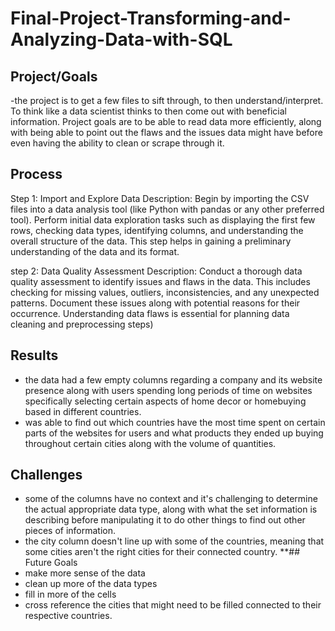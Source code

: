 # Final-Project-Transforming-and-Analyzing-Data-with-SQL

## Project/Goals
-the project is to get a few files to sift through, to then understand/interpret. To think like a data scientist thinks to then come out with beneficial information. Project goals are to be able to read data more efficiently, along with being able to point out the flaws and the issues data might have before even having the ability to clean or scrape through it. 

## Process
Step 1: Import and Explore Data
Description: Begin by importing the CSV files into a data analysis tool (like Python with pandas or any other preferred tool). Perform initial data exploration tasks such as displaying the first few rows, checking data types, identifying columns, and understanding the overall structure of the data. This step helps in gaining a preliminary understanding of the data and its format. 


step 2: Data Quality Assessment
Description: Conduct a thorough data quality assessment to identify issues and flaws in the data. This includes checking for missing values, outliers, inconsistencies, and any unexpected patterns. Document these issues along with potential reasons for their occurrence. Understanding data flaws is essential for planning data cleaning and preprocessing steps)

## Results
- the data had a few empty columns regarding a company and its website presence along with users spending long periods of time on websites specifically selecting certain aspects of home decor or homebuying based in different countries.
- was able to find out which countries have the most time spent on certain parts of the websites for users and what products they ended up buying throughout certain cities along with the volume of quantities.
  
## Challenges 
- some of the columns have no context and it's challenging to determine the actual appropriate data type, along with what the set information is describing before manipulating it to do other things to find out other pieces of information.
- the city column doesn't line up with some of the countries, meaning that some cities aren't the right cities for their connected country. 
**## Future Goals
- make more sense of the data
- clean up more of the data types
- fill in more of the cells
- cross reference the cities that might need to be filled connected to their respective countries.
